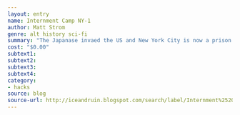 ```yaml
---
layout: entry 
name: Internment Camp NY-1
author: Matt Strom
genre: alt history sci-fi
summary: "The Japanase invaed the US and New York City is now a prison camp, survive in the dog eat dog cityscape of mutants and mechs"
cost: "$0.00"
subtext1: 
subtext2: 
subtext3: 
subtext4: 
category:
- hacks
source: blog
source-url: http://iceandruin.blogspot.com/search/label/Internment%2520Camp%2520NY-1
---
```


